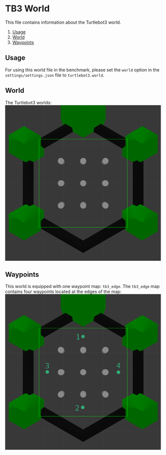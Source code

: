 # TB3 World
This file contains information about the Turtlebot3 world.
1. [Usage](#usage)
2. [World](#world)
3. [Waypoints](#waypoints)

## Usage
For using this world file in the benchmark, please set the `world` option 
in the `settings/settings.json` file to `turtlebot3.world`. 

## World
The Turtlebot3 worlds:
![alt text](../res/imgs/worlds/tb3.png "tb3_world")

## Waypoints
This world is equipped with one waypoint map: `tb3_edge`.
The `tb3_edge` map contains four waypoints located at the edges of the map:
![alt text](../res/imgs/wp_maps/tb3_edge.png "tb3_edge")

